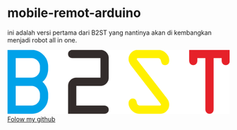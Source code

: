 # mobile-remot-arduino
ini adalah versi pertama dari B2ST yang nantinya akan di kembangkan menjadi robot all in one.


<a href="https://github.com/Drian-key"><img src="asset/logo.png">Folow my github</a>
